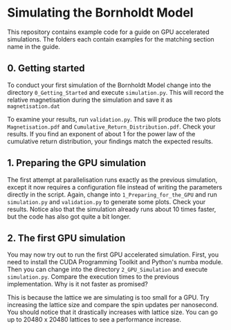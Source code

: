 # Simulating the Bornholdt Model

This repository contains example code for a guide on 
GPU accelerated simulations. The folders each contain
examples for the matching section name in the guide.

## 0. Getting started

To conduct your first simulation of the Bornholdt Model 
change into the directory ```0_Getting_Started``` and 
execute ```simulation.py```. This will record the relative
magnetisation during the simulation and save it as ```magnetisation.dat```

To examine your results, run ```validation.py```. This will produce
the two plots ```Magnetisation.pdf``` and 
```Cumulative_Return_Distribution.pdf```. Check your results. If you 
find an exponent of about 1 for the power law of the cumulative
return distribution, your findings match the expected results.

## 1. Preparing the GPU simulation

The first attempt at parallelisation runs exactly as the previous simulation,
except it now requires a configuration file instead of writing the 
parameters directly in the script. Again, change into
```1_Preparing_for_the_GPU``` and run ```simulation.py``` and 
```validation.py``` to generate some plots. Check your results. Notice also
that the simulation already runs about 10 times faster, but the code has
also got quite a bit longer.

## 2. The first GPU simulation

You may now try out to run the first GPU accelerated simulation.
First, you need to install the CUDA Programming Toolkit and Python's
numba module. Then you can change into the directory ```2_GPU_Simulation```
and execute ```simulation.py```. Compare the execution times to the
previous implementation. Why is it not faster as promised?

This is because the lattice we are simulating is too small for a GPU. Try 
increasing the lattice size and compare the spin updates per nanosecond.
You should notice that it drastically increases with lattice size. You
can go up to 20480 x 20480 lattices to see a performance increase.